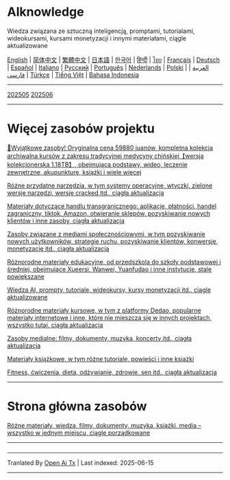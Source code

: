 # AIknowledge
Wiedza związana ze sztuczną inteligencją, promptami, tutorialami, wideokursami, kursami monetyzacji i innymi materiałami, ciągle aktualizowane


[English](https://openaitx.github.io/view.html?user=mswnlz&project=AIknowledge&lang=en) | [简体中文](https://openaitx.github.io/view.html?user=mswnlz&project=AIknowledge&lang=zh-CN) | [繁體中文](https://openaitx.github.io/view.html?user=mswnlz&project=AIknowledge&lang=zh-TW) | [日本語](https://openaitx.github.io/view.html?user=mswnlz&project=AIknowledge&lang=ja) | [한국어](https://openaitx.github.io/view.html?user=mswnlz&project=AIknowledge&lang=ko) | [हिन्दी](https://openaitx.github.io/view.html?user=mswnlz&project=AIknowledge&lang=hi) | [ไทย](https://openaitx.github.io/view.html?user=mswnlz&project=AIknowledge&lang=th) | [Français](https://openaitx.github.io/view.html?user=mswnlz&project=AIknowledge&lang=fr) | [Deutsch](https://openaitx.github.io/view.html?user=mswnlz&project=AIknowledge&lang=de) | [Español](https://openaitx.github.io/view.html?user=mswnlz&project=AIknowledge&lang=es) | [Italiano](https://openaitx.github.io/view.html?user=mswnlz&project=AIknowledge&lang=it) | [Русский](https://openaitx.github.io/view.html?user=mswnlz&project=AIknowledge&lang=ru) | [Português](https://openaitx.github.io/view.html?user=mswnlz&project=AIknowledge&lang=pt) | [Nederlands](https://openaitx.github.io/view.html?user=mswnlz&project=AIknowledge&lang=nl) | [Polski](https://openaitx.github.io/view.html?user=mswnlz&project=AIknowledge&lang=pl) | [العربية](https://openaitx.github.io/view.html?user=mswnlz&project=AIknowledge&lang=ar) | [فارسی](https://openaitx.github.io/view.html?user=mswnlz&project=AIknowledge&lang=fa) | [Türkçe](https://openaitx.github.io/view.html?user=mswnlz&project=AIknowledge&lang=tr) | [Tiếng Việt](https://openaitx.github.io/view.html?user=mswnlz&project=AIknowledge&lang=vi) | [Bahasa Indonesia](https://openaitx.github.io/view.html?user=mswnlz&project=AIknowledge&lang=id)

------------
[202505](https://raw.githubusercontent.com/mswnlz/AIknowledge/main/202505.md)
[202506](https://raw.githubusercontent.com/mswnlz/AIknowledge/main/202506.md)


---------------
# Więcej zasobów projektu

[🎁Wyjątkowe zasoby! Oryginalna cena 59880 juanów, kompletna kolekcja archiwalna kursów z zakresu tradycyjnej medycyny chińskiej【wersja kolekcjonerska 1.18TB】, obejmująca podstawy, wideo, leczenie zewnętrzne, akupunkturę, książki i wiele więcej](https://github.com/mswnlz/chinese-traditional)

[Różne przydatne narzędzia, w tym systemy operacyjne, wtyczki, zielone wersje narzędzi, wersje cracked itd., ciągła aktualizacja](https://github.com/mswnlz/tools)

[Materiały dotyczące handlu transgranicznego: aplikacje, płatności, handel zagraniczny, tiktok, Amazon, otwieranie sklepów, pozyskiwanie nowych klientów i inne zasoby, ciągła aktualizacja](https://github.com/mswnlz/cross-border)

[Zasoby związane z mediami społecznościowymi, w tym pozyskiwanie nowych użytkowników, strategie ruchu, pozyskiwanie klientów, konwersję, monetyzację itd., ciągła aktualizacja](https://github.com/mswnlz/self-media)

[Różnorodne materiały edukacyjne, od przedszkola do szkoły podstawowej i średniej, obejmujące Xueersi, Wanwei, Yuanfudao i inne instytucje, stale powiększane](https://github.com/mswnlz/edu-knowlege)

[Wiedza AI, prompty, tutoriale, wideokursy, kursy monetyzacji itd., ciągle aktualizowane](https://github.com/mswnlz/AIknowledge)

[Różnorodne materiały kursowe, w tym z platformy Dedao, popularne materiały internetowe i inne, które nie mieszczą się w innych projektach, wszystko tutaj, ciągła aktualizacja](https://github.com/mswnlz/curriculum)

[Zasoby medialne: filmy, dokumenty, muzyka, koncerty itd., ciągła aktualizacja](https://github.com/mswnlz/movies)

[Materiały książkowe, w tym różne tutoriale, powieści i inne książki](https://github.com/mswnlz/book)

[Fitness, ćwiczenia, dieta, odżywianie, zdrowie, sen itd., ciągła aktualizacja](https://github.com/mswnlz/healthy)


---------------

# Strona główna zasobów
[Różne materiały, wiedza, filmy, dokumenty, muzyka, książki, media – wszystko w jednym miejscu, ciągle porządkowane](https://github.com/mswnlz)

---------------


###

---

Tranlated By [Open Ai Tx](https://github.com/OpenAiTx/OpenAiTx) | Last indexed: 2025-06-15

---